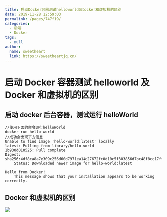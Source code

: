 ```yaml
---
title: 启动Docker容器测试helloworld及Docker和虚拟机的区别
date: 2019-11-28 12:59:03
permalink: /pages/747f19/
categories: 
  - 后端
  - Docker
tags: 
  - null
author: 
  name: sweetheart
  link: https://sweetheartjq.cn/
---
```


# 启动 Docker 容器测试 helloworld 及 Docker 和虚拟机的区别

## 启动 docker 后台容器，测试运行 helloWorld

```
//使用下面的命令运行helloWorld
docker run hello-world
//成功会出现下方信息
Unable to find image 'hello-world:latest' locally
latest: Pulling from library/hello-world
1b930d010525: Pull complete
Digest: sha256:4df8ca8a7e309c256d60d7971ea14c27672fc0d10c5f303856d7bc48f8cc17ff
    Status: Downloaded newer image for hello-world:latest

Hello from Docker!
    This message shows that your installation appears to be working correctly.
```

## Docker 和虚拟机的区别

<!-- ![](https://cdn.jsdelivr.net/gh/gujunling/PicGo-image/test/1722264-20191128130002573-506610013.png) -->

<!-- ![](https://gitee.com/gujunling/pic-go-image/raw/master/test/1722264-20191128130002573-506610013.png) -->

![](https://sweetheartjq.cn/images/ed67795051274d22a0e81fe1fbcb1141.png)
